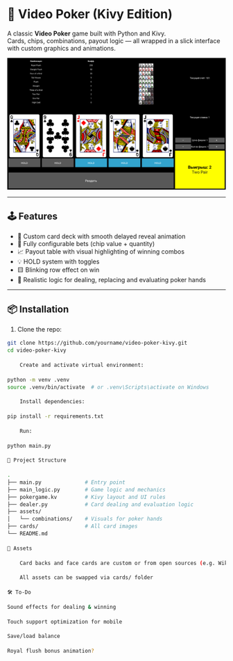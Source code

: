# 🎰 Video Poker (Kivy Edition)

A classic **Video Poker** game built with Python and Kivy.  
Cards, chips, combinations, payout logic — all wrapped in a slick interface with custom graphics and animations.

![Screenshot](assets/screenshots/demo.png)

---

## 🕹 Features

- 🎴 Custom card deck with smooth delayed reveal animation
- 💸 Fully configurable bets (chip value + quantity)
- 📈 Payout table with visual highlighting of winning combos
- 💡 HOLD system with toggles
- 🟨 Blinking row effect on win
- 🎯 Realistic logic for dealing, replacing and evaluating poker hands

---

## 📦 Installation

1. Clone the repo:

```bash
git clone https://github.com/yourname/video-poker-kivy.git
cd video-poker-kivy

    Create and activate virtual environment:

python -m venv .venv
source .venv/bin/activate  # or .venv\Scripts\activate on Windows

    Install dependencies:

pip install -r requirements.txt

    Run:

python main.py

🧱 Project Structure

.
├── main.py              # Entry point
├── main_logic.py        # Game logic and mechanics
├── pokergame.kv         # Kivy layout and UI rules
├── dealer.py            # Card dealing and evaluation logic
├── assets/
│   └── combinations/    # Visuals for poker hands
├── cards/               # All card images
└── README.md

🎨 Assets

    Card backs and face cards are custom or from open sources (e.g. Wikimedia, OpenGameArt)

    All assets can be swapped via cards/ folder

🛠 To-Do

Sound effects for dealing & winning

Touch support optimization for mobile

Save/load balance

Royal flush bonus animation?